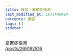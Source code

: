 ```yaml
---
title: 複習：憂鬱症檢測
last_modified_at: 1673448424
category: 複習
tags: []
sidebar: 
---
```


<p>憂鬱症檢測<br>
<a href="/posts/269192816" target="_blank">/posts/269192816</a></p>

<p>&nbsp;</p>
